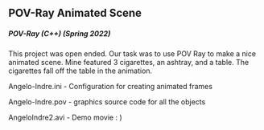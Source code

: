 ## POV-Ray Animated Scene
##### POV-Ray (C++) (Spring 2022)

This project was open ended. Our task was to use POV Ray to make 
a nice animated scene. Mine featured 3 cigarettes, an ashtray, and a table.
The cigarettes fall off the table in the animation.

Angelo-Indre.ini - Configuration for creating animated frames

Angelo-Indre.pov - graphics source code for all the objects

AngeloIndre2.avi - Demo movie : )
